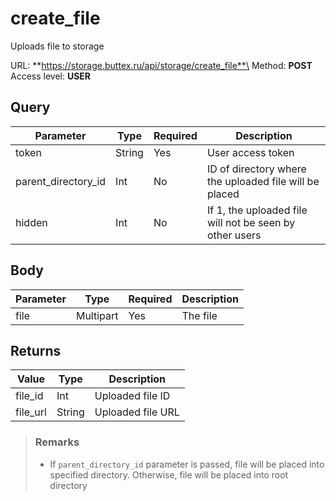 # create_file
Uploads file to storage

URL: **https://storage.buttex.ru/api/storage/create_file**\
Method: **POST**\
Access level: **USER**

## Query
| Parameter           | Type   | Required | Description                                             |
|---------------------|--------|----------|---------------------------------------------------------|
| token               | String | Yes      | User access token                                       |
| parent_directory_id | Int    | No       | ID of directory where the uploaded file will be placed  |
| hidden              | Int    | No       | If 1, the uploaded file will not be seen by other users |

## Body
| Parameter | Type      | Required | Description |
|-----------|-----------|----------|-------------|
| file      | Multipart | Yes      | The file    |

## Returns
| Value    | Type    | Description       |
|----------|---------|-------------------| 
| file_id  | Int     | Uploaded file ID  |
| file_url | String  | Uploaded file URL |

> ### Remarks
> - If `parent_directory_id` parameter is passed, file will be placed into specified directory.
> Otherwise, file will be placed into root directory